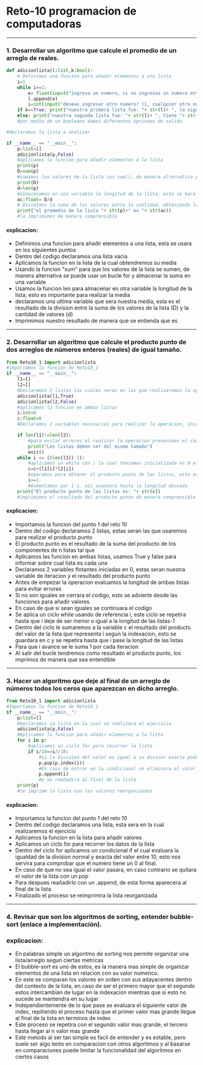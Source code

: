 # Reto-10 programacion de computadoras
----------------------------------

### 1. Desarrollar un algoritmo que calcule el promedio de un arreglo de reales.

```python
def adicionlista(l:list,k:bool):
    # Definimos una funcion para añadir elementos a una lista
    i=1
    while i==1:
        e= float(input("ingresa un numero, si no ingresas un numero entero o decimal el programa no funcionara correctamente:"))
        l.append(e)
        i=int(input("deseas ingresar otro numero? (1, cualquier otro numero para no)"))
    if k==True: print("nuestra primera lista fue: "+ str(l)+ ", la siguiente lista no debe tener mas de "+ str(len(l))+" elementos")
    else: print("nuestra segunda lista fue: "+ str(l)+ ", tiene "+ str(len(l))+" elementos.")
    #por medio de un booleano damos diferentes opciones de salida

#declaramos la lista a analizar

if __name__ == "__main__":
    p:list=[]
    adicionlista(p,False) 
    #aplicamos la funcion para añadir elementos a la lista
    print(p)
    D=sum(p)
    #sumamos los valores de la lista con sum(), de manera alternativa podriamos usar un for y almacenar la suma en una variable
    print(D)
    d=len(p)
    #almacenamos en una variable la longitud de la lista, esto se hara para obtener la media
    ac:float= D/d
    # Dividimos la suma de los valores entre la cantidad, obteniendo la media
    print("el promedio de la lista "+ str(p)+" es "+ str(ac))
    #la imprimimos de manera comprensible

```
#### explicacion:
- Definimos una funcion para añadir elementos a una lista, esta se usara en los siguientes puntos
- Dentro del codigo declaramos una lista vacia
- Aplicamos la funcion en la lista de la cual obtendremos su media
- Usando la funcion "sum" para que los valores de la lista se sumen, de manera alternativa se puede usar un bucle for y almacenar la suma en una variable
- Usamos la funcion len para almacenar en otra variable la longitud de la lista, esto es importante para realizar la media
- declaramos una ultima variable que sera nuestra media, esta es el resultado de la division entre la suma de los valores de la lista (D) y la cantidad de valores (d)
- Imprimimos nuestro resultado de manera que se entienda que es
-----------------------------------
### 2. Desarrollar un algoritmo que calcule el producto punto de dos arreglos de números enteros (reales) de igual tamaño.

```python
from Reto10_1 import adicionlista
#importamos la funcion de Reto10_1
if __name__ == "__main__":
    l1=[]
    l2=[]
    #Declaramos 2 listas las cuales seran en las que realizaremos la operacion
    adicionlista(l1,True)
    adicionlista(l2,False)
    #aplicamos la funcion en ambas listas
    i:int=0
    c:float=0
    #Declaramos 2 variables necesarias para realizar la operacion, inicializadas en 0

    if len(l1)!=len(l2):
        #para evitar errores al realizar la operacion prevenimos el caso en el que las listas no tengan el mismo tamaño acabando el codigo inmediatamente
        print("Las listas deben ser del mismo tamaño")
        exit()
    while i <= ((len(l1))-1):
        #aplicamos un while con i la cual teniamos inicializada en 0 el cual continuara hasta la longitud-1 de las listas
        c=c+(l1[i]*l2[i])
        #operamos para obtener el producto punto de las listas, este es el resultado de multiplicar 2 competentes y sumarlos con el producto de los siguientes 2 componentes.
        i+=1
        #Aumentamos por 1 i, asi avanzara hasta la longitud deseada
    print("El producto punto de las listas es: "+ str(c))
    #imprimimos el resultado del producto punto de manera comprensible
```
#### explicacion:
- Importamos la funcion del punto 1 del reto 10
- Dentro del codigo declaramos 2 listas, estas seran las que usaremos para realizar el producto punto
- El producto punto es el resultado de la suma del producto de los componentes de n listas tal que
- Aplicamos las funcion en ambas listas, usamos True y false para informar sobre cual lista es cada una
- Declaramos 2 variables flotantes iniciadas en 0, estas seran nuestra variable de iteracion y el resultado del producto punto
- Antes de empezar la operacion evaluamos la longitud de ambas listas para evitar errores
- Si no son iguales se cerrara el codigo, esto se advierte desde las funciones para añadir valores.
- En caso de que si sean iguales se continuara el codigo
- Se aplica un ciclo while usando de referencia i, este ciclo se repetira hasta que i deje de ser menor o igual a la longitud de las listas-1
- Dentro del ciclo le sumaremos a la variable c el resultado del producto del valor de la lista que representa i segun la indexacion, esto se guardara en c y se repetira hasta que i pase la longitud de las listas
- Para que i avance se le suma 1 por cada iteracion
- Al salir del bucle tendremos como resultado el producto punto, los imprimos de manera que sea entendible
-----------------------------------
### 3. Hacer un algoritmo que deje al final de un arreglo de números todos los ceros que aparezcan en dicho arreglo.
```python
from Reto10_1 import adicionlista
#Importamos la funcion de Reto10_1
if __name__ == "__main__":
    p:list=[]
    #Declaramos la lista en la cual se realizara el ejercicio
    adicionlista(p,False)
    #Aplicamos la funcion para añadir elementos a la lista
    for i in p:
        #aplicamos un ciclo for para recorrer la lista
        if i/10==i//10:
            #si la division del valor es igual a su divisor exacta podermos decir que es multiplo entero de 10 y por tanto tiene un 0 al final
            p.pop(p.index(i)) 
            #En caso de entrar en la condicional se eliminara el valor de la lista
            p.append(i)
            #y se reañadira al final de la lista
    print(p)
    #se imprime la lista con los valores reorganizados
```
#### explicacion:
- Importamos la funcion del punto 1 del reto 10
- Dentro del codigo declaramos una lista, esta sera en la cual realizaremos el ejercicio
- Aplicamos la funcion en la lista para añadir valores
- Aplicamos un ciclo for para recorrer los datos de la lista
- Dentro del ciclo for aplicamos un condicional if el cual evaluara la igualdad de la division normal y exacta del valor entre 10, esto nos servira para comprobar que el numero tiene un 0 al final.
- En caso de que no sea igual el valor pasara, en caso contrario se quitara el valor de la lista con un pop
- Para despues reañadirlo con un .append, de esta forma aparecera al final de la lista
- Finalizado el proceso se reimprimira la lista reorganizada
-----------------------------------

### 4. Revisar que son los algoritmos de sorting, entender bubble-sort (enlace a implementación).
### explicacion:
- En palabras simple un algoritmo de sorting nos permite organizar una lista/arreglo segun ciertas metricas
- El bubble-sort es uno de estos, es la manera mas simple de organizar elementos de una lista en relacion con su valor numerico.
- En este se comparan los valores en orden con sus adayacentes dentro del contexto de la lista, en caso de ser el primero mayor que el segundo estos intercambian de lugar en la indexacion mientras que si esto no sucede se mantendra en su lugar
- Independientemente de lo que pase se evaluara el siguiente valor de index, repitiendo el proceso hasta que el primer valor mas grande llegue al final de la lista en terminos de index
- Este proceso se repetira con el segundo valor mas grande, el tercero hasta llegar al n valor mas grande
- Este metodo al ser tan simple es facil de entender y es estable, pero suele ser algo lento en comparacion con otros algoritmos y al basarse en comparaciones puede limitar la funcionalidad del algoritmos en ciertos casos
